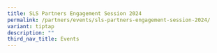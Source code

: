 ```yaml
---
title: SLS Partners Engagement Session 2024
permalink: /partners/events/sls-partners-engagement-session-2024/
variant: tiptap
description: ""
third_nav_title: Events
---
```

